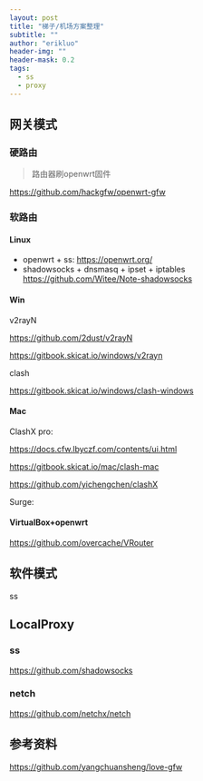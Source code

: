 ```yaml
---
layout: post
title: "梯子/机场方案整理"
subtitle: ""
author: "erikluo"
header-img: ""
header-mask: 0.2
tags:
  - ss
  - proxy
---
```


## 网关模式
### 硬路由
> 路由器刷openwrt固件 

<https://github.com/hackgfw/openwrt-gfw> 

### 软路由

#### Linux

- openwrt + ss: 
 <https://openwrt.org/> 
- shadowsocks + dnsmasq + ipset + iptables 
 <https://github.com/Witee/Note-shadowsocks>

#### Win
v2rayN 

<https://github.com/2dust/v2rayN> 

<https://gitbook.skicat.io/windows/v2rayn>

clash

<https://gitbook.skicat.io/windows/clash-windows>

#### Mac
ClashX pro: 

<https://docs.cfw.lbyczf.com/contents/ui.html>

<https://gitbook.skicat.io/mac/clash-mac> 

<https://github.com/yichengchen/clashX> 


Surge: 

#### VirtualBox+openwrt
<https://github.com/overcache/VRouter> 

## 软件模式
ss

### 

## LocalProxy
### ss
<https://github.com/shadowsocks> 

### netch
<https://github.com/netchx/netch> 

## 参考资料
<https://github.com/yangchuansheng/love-gfw>


